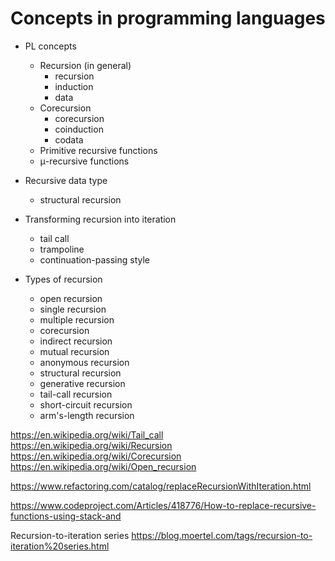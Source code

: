 # Concepts in programming languages


* PL concepts
  * Recursion (in general)
    - recursion
    - induction
    - data
  * Corecursion
    - corecursion
    - coinduction
    - codata
  - Primitive recursive functions
  - μ-recursive functions

* Recursive data type
  - structural recursion


* Transforming recursion into iteration
  - tail call
  - trampoline
  - continuation-passing style

* Types of recursion
  - open recursion
  - single recursion
  - multiple recursion
  - corecursion
  - indirect recursion
  - mutual recursion
  - anonymous recursion
  - structural recursion
  - generative recursion
  - tail-call recursion
  - short-circuit recursion
  - arm's-length recursion

https://en.wikipedia.org/wiki/Tail_call
https://en.wikipedia.org/wiki/Recursion
https://en.wikipedia.org/wiki/Corecursion
https://en.wikipedia.org/wiki/Open_recursion



https://www.refactoring.com/catalog/replaceRecursionWithIteration.html

https://www.codeproject.com/Articles/418776/How-to-replace-recursive-functions-using-stack-and

Recursion-to-iteration series
https://blog.moertel.com/tags/recursion-to-iteration%20series.html
